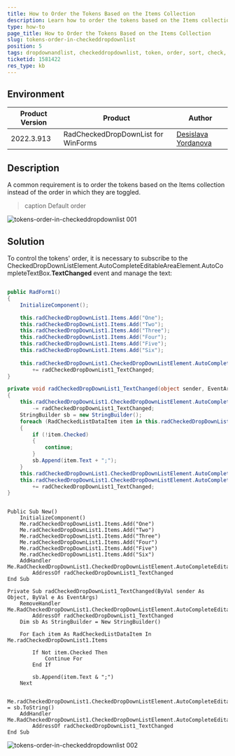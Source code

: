```yaml
---
title: How to Order the Tokens Based on the Items Collection
description: Learn how to order the tokens based on the Items collection instead of the order in which they are toggled.
type: how-to
page_title: How to Order the Tokens Based on the Items Collection
slug: tokens-order-in-checkeddropdownlist
position: 5
tags: dropdownandlist, checkeddropdownlist, token, order, sort, check, dropdown
ticketid: 1581422
res_type: kb
---
```



## Environment
|Product Version|Product|Author|
|----|----|----|
|2022.3.913|RadCheckedDropDownList for WinForms|[Desislava Yordanova](https://www.telerik.com/blogs/author/desislava-yordanova)|

## Description

A common requirement is to order the tokens based on the Items collection instead of the order in which they are toggled.

>caption Default order

![tokens-order-in-checkeddropdownlist 001](images/tokens-order-in-checkeddropdownlist001.gif) 

## Solution

To control the tokens' order, it is necessary to subscribe to the CheckedDropDownListElement.AutoCompleteEditableAreaElement.AutoCompleteTextBox.**TextChanged** event and manage the text: 
 
````C#

public RadForm1()
{
    InitializeComponent();

    this.radCheckedDropDownList1.Items.Add("One");
    this.radCheckedDropDownList1.Items.Add("Two");
    this.radCheckedDropDownList1.Items.Add("Three");
    this.radCheckedDropDownList1.Items.Add("Four");
    this.radCheckedDropDownList1.Items.Add("Five");
    this.radCheckedDropDownList1.Items.Add("Six");
     
    this.radCheckedDropDownList1.CheckedDropDownListElement.AutoCompleteEditableAreaElement.AutoCompleteTextBox.TextChanged 
        += radCheckedDropDownList1_TextChanged;
}

private void radCheckedDropDownList1_TextChanged(object sender, EventArgs e)
{
    this.radCheckedDropDownList1.CheckedDropDownListElement.AutoCompleteEditableAreaElement.AutoCompleteTextBox.TextChanged 
        -= radCheckedDropDownList1_TextChanged;
    StringBuilder sb = new StringBuilder();
    foreach (RadCheckedListDataItem item in this.radCheckedDropDownList1.Items )
    {
        if (!item.Checked)
        {
            continue;
        }
        sb.Append(item.Text + ";");
    }
    this.radCheckedDropDownList1.CheckedDropDownListElement.AutoCompleteEditableAreaElement.AutoCompleteTextBox.Text = sb.ToString();
    this.radCheckedDropDownList1.CheckedDropDownListElement.AutoCompleteEditableAreaElement.AutoCompleteTextBox.TextChanged 
        += radCheckedDropDownList1_TextChanged;
}

````
````VB.NET

Public Sub New()
    InitializeComponent()
    Me.radCheckedDropDownList1.Items.Add("One")
    Me.radCheckedDropDownList1.Items.Add("Two")
    Me.radCheckedDropDownList1.Items.Add("Three")
    Me.radCheckedDropDownList1.Items.Add("Four")
    Me.radCheckedDropDownList1.Items.Add("Five")
    Me.radCheckedDropDownList1.Items.Add("Six")
    AddHandler Me.RadCheckedDropDownList1.CheckedDropDownListElement.AutoCompleteEditableAreaElement.AutoCompleteTextBox.TextChanged,
        AddressOf radCheckedDropDownList1_TextChanged
End Sub

Private Sub radCheckedDropDownList1_TextChanged(ByVal sender As Object, ByVal e As EventArgs)
    RemoveHandler Me.RadCheckedDropDownList1.CheckedDropDownListElement.AutoCompleteEditableAreaElement.AutoCompleteTextBox.TextChanged,
        AddressOf radCheckedDropDownList1_TextChanged
    Dim sb As StringBuilder = New StringBuilder()

    For Each item As RadCheckedListDataItem In Me.radCheckedDropDownList1.Items

        If Not item.Checked Then
            Continue For
        End If

        sb.Append(item.Text & ";")
    Next

    Me.radCheckedDropDownList1.CheckedDropDownListElement.AutoCompleteEditableAreaElement.AutoCompleteTextBox.Text = sb.ToString()
    AddHandler Me.RadCheckedDropDownList1.CheckedDropDownListElement.AutoCompleteEditableAreaElement.AutoCompleteTextBox.TextChanged,
        AddressOf radCheckedDropDownList1_TextChanged
End Sub

````

![tokens-order-in-checkeddropdownlist 002](images/tokens-order-in-checkeddropdownlist002.gif) 

